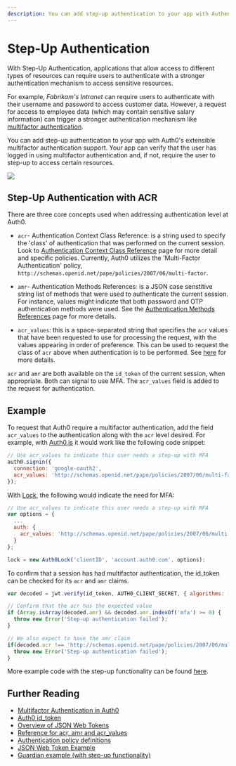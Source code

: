 ```yaml
---
description: You can add step-up authentication to your app with Authentication Context Class Reference
---
```


# Step-Up Authentication

With Step-Up Authentication, applications that allow access to different types of resources can require users to authenticate with a stronger authentication mechanism to access sensitive resources.

For example, *Fabrikam's Intranet* can require users to authenticate with their username and password to access customer data. However, a request for access to employee data (which may contain sensitive salary information) can trigger a stronger authentication mechanism like [multifactor authentication](/multifactor-authentication).

You can add step-up authentication to your app with Auth0's extensible multifactor authentication support. Your app can verify that the user has logged in using multifactor authentication and, if not, require the user to step-up to access certain resources.

![](/media/articles/step-up-authentication/flow.png)

## Step-Up Authentication with ACR

There are three core concepts used when addressing authentication level at Auth0.

* `acr`- Authentication Context Class Reference: is a string used to specify the 'class' of authentication that was performed on the current session. Look to [Authentication Context Class Reference](http://openid.net/specs/openid-connect-core-1_0.html) page for more detail and specific policies. Currently, Auth0 utilizes the 'Multi-Factor Authentication' policy, `http://schemas.openid.net/pape/policies/2007/06/multi-factor`.

* `amr`- Authentication Methods References: is a JSON case senstitive string list of methods that were used to authenticate the current session.  For instance, values might indicate that both password and OTP authentication methods were used.  See the [Authentication Methods References](http://openid.net/specs/openid-connect-core-1_0.html) page for more details.

* `acr_values`: this is a space-separated string that specifies the `acr` values that have been requested to use for processing the request, with the values appearing in order of preference. This can be used to request the class of `acr` above when authentication is to be performed.  See [here](http://openid.net/specs/openid-connect-core-1_0.html) for more details.

`acr` and `amr` are both available on the `id_token` of the current session, when appropriate. Both can signal to use MFA. The `acr_values` field is added to the request for authentication.

## Example

To request that Auth0 require a multifactor authentication, add the field `acr_values` to the authentication along with the `acr` level desired. For example, with [Auth0.js](/libraries/auth0js) it would work like the following code snippet:

```js
// Use acr_values to indicate this user needs a step-up with MFA
auth0.signin({
  connection: 'google-oauth2',
  acr_values: 'http://schemas.openid.net/pape/policies/2007/06/multi-factor'
});
```

With [Lock](/libraries/lock), the following would indicate the need for MFA:
```js
// Use acr_values to indicate this user needs a step-up with MFA
var options = {
  ...
  auth: {
    acr_values: 'http://schemas.openid.net/pape/policies/2007/06/multi-factor'
  }
};

lock = new Auth0Lock('clientID', 'account.auth0.com', options);
```

To confirm that a session has had multifactor authentication, the id_token can be checked for its `acr` and `amr` claims.
```js
var decoded = jwt.verify(id_token, AUTH0_CLIENT_SECRET, { algorithms: ['HS256'] });

// Confirm that the acr has the expected value
if (Array.isArray(decoded.amr) && decoded.amr.indexOf('mfa') >= 0) {
  throw new Error('Step-up authentication failed');
}

// We also expect to have the amr claim
if(decoded.acr !== 'http://schemas.openid.net/pape/policies/2007/06/multi-factor'){
  throw new Error('Step-up authentication failed');
}
```

More example code with the step-up functionality can be found [here](https://github.com/auth0/guardian-example).

## Further Reading

* [Multifactor Authentication in Auth0](/multifactor-authentication)
* [Auth0 id_token](/tokens/id_token)
* [Overview of JSON Web Tokens](/jwt)
* [Reference for acr, amr and acr_values](http://openid.net/specs/openid-connect-core-1_0.html)
* [Authentication policy definitions](http://openid.net/specs/openid-provider-authentication-policy-extension-1_0.html#rfc.section.4)
* [JSON Web Token Example](https://github.com/auth0/node-jsonwebtoken)
* [Guardian example (with step-up functionality)](https://github.com/auth0/guardian-example)



